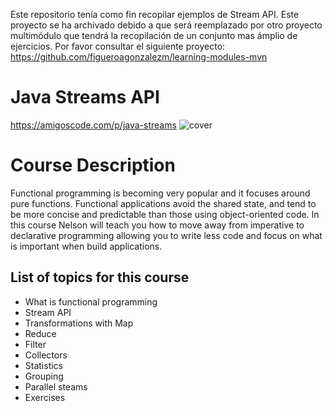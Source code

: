 Este repositorio tenía como fin recopilar ejemplos de Stream API. 
Este proyecto se ha archivado debido a que será reemplazado por otro proyecto multimódulo que tendrá la recopilación de un conjunto mas ámplio de ejercicios. Por favor consultar el siguiente proyecto: https://github.com/figueroagonzalezm/learning-modules-mvn

# Java Streams API
https://amigoscode.com/p/java-streams
![cover](https://user-images.githubusercontent.com/40702606/137604079-5a73276f-a32a-4f03-adca-752f9a01adc2.png)

# Course Description
Functional programming is becoming very popular and it focuses around pure functions. Functional applications avoid the shared state, and tend to be more concise and predictable than those using object-oriented code. In this course Nelson will teach you how to move away from imperative to declarative programming allowing you to write less code and focus on what is important when build applications.

## List of topics for this course
- What is functional programming
- Stream API
- Transformations with Map
- Reduce
- Filter
- Collectors
- Statistics
- Grouping
- Parallel steams
- Exercises
